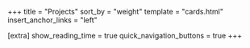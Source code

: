 +++
title = "Projects"
sort_by = "weight"
template = "cards.html"
insert_anchor_links = "left"

[extra]
show_reading_time = true
quick_navigation_buttons = true
+++
